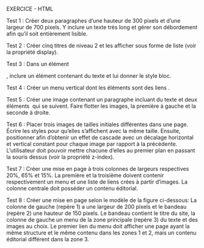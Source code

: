 EXERCICE - HTML

Test 1 :
Créer deux paragraphes d’une hauteur de 300 pixels et d’une largeur de 700
pixels. Y inclure un texte très long et gérer son débordement afin qu’il soit
entièrement lisible.

Test 2 :
Créer cinq titres de niveau 2 et les afficher sous forme de liste (voir la propriété
display).

Test 3 :
Dans un élément <div>, inclure un élément <span> contenant du texte et lui
donner le style bloc.

Test 4 :
Créer un menu vertical dont les éléments sont des liens <a>.

Test 5 :
Créer une image contenant un paragraphe incluant du texte et deux éléments
<img /> qui se suivent. Faire flotter les images, la première à gauche et la
seconde à droite.

Test 6 :
Placer trois images de tailles initiales différentes dans une page. Écrire les styles
pour qu’elles s’affichent avec la même taille. Ensuite, positionner afin d’obtenir
un effet de cascade avec un décalage horizontal et vertical constant pour chaque
image par rapport à la précédente. L’utilisateur doit pouvoir mettre chacune
d’elles au premier plan en passant la souris dessus (voir la propriété z-index).

Test 7 :
Créer une mise en page à trois colonnes de largeurs respectives 20%, 65% et 15%.
La première et la troisième doivent contenir respectivement un menu et une liste
de liens crées à partir d’images. La colonne centrale doit posséder un contenu
éditorial.

Test 8 :
Créer une mise en page selon le modèle de la figure ci-dessous:
La colonne de gauche (repère 1) a une largeur de 200 pixels et le bandeau (repère
2) une hauteur de 150 pixels. Le bandeau contient le titre du site, la colonne de
gauche un menu de la zone principale (repère 3) du texte et des images au choix.
Le premier lien du menu doit afficher une page ayant la même structure et le
même contenu dans les zones 1 et 2, mais un contenu éditorial différent dans la
zone 3.
